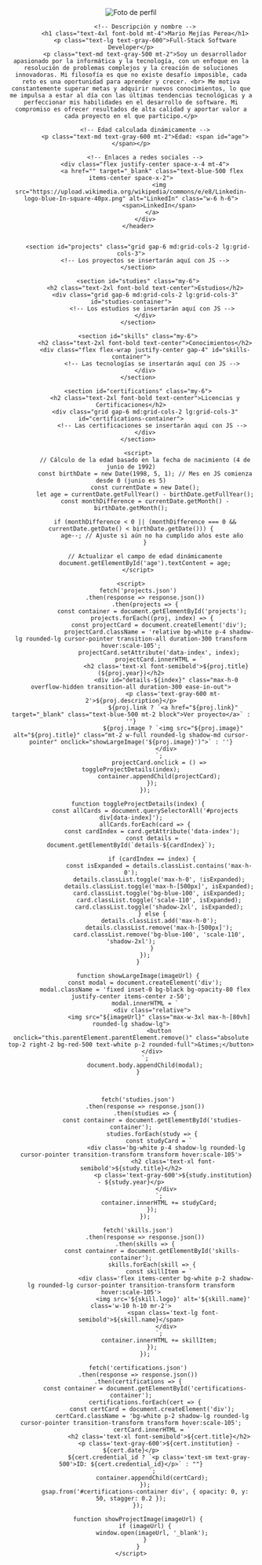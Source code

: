 <html lang="es">
<head>
    <meta charset="UTF-8">
    <meta name="viewport" content="width=device-width, initial-scale=1.0">
    <title>Mario Mejías Perea</title>
    <script src="https://cdn.tailwindcss.com"></script>
</head>
<body class="bg-gray-100 text-gray-900">
    <div class="container mx-auto p-6">
        <header class="text-center my-6">
            <!-- Foto de perfil -->
            <img src="img/foto.jpg" alt="Foto de perfil" class="w-32 h-32 rounded-full mx-auto">
            
            <!-- Descripción y nombre -->
            <h1 class="text-4xl font-bold mt-4">Mario Mejías Perea</h1>
            <p class="text-lg text-gray-600">Full-Stack Software Developer</p>
            <p class="text-md text-gray-500 mt-2">Soy un desarrollador apasionado por la informática y la tecnología, con un enfoque en la resolución de problemas complejos y la creación de soluciones innovadoras. Mi filosofía es que no existe desafío imposible, cada reto es una oportunidad para aprender y crecer. <br> Me motiva constantemente superar metas y adquirir nuevos conocimientos, lo que me impulsa a estar al día con las últimas tendencias tecnológicas y a perfeccionar mis habilidades en el desarrollo de software. Mi compromiso es ofrecer resultados de alta calidad y aportar valor a cada proyecto en el que participo.</p>
            
            <!-- Edad calculada dinámicamente -->
            <p class="text-md text-gray-600 mt-2">Edad: <span id="age"></span></p>
            
            <!-- Enlaces a redes sociales -->
            <div class="flex justify-center space-x-4 mt-4">
                <a href="" target="_blank" class="text-blue-500 flex items-center space-x-2">
                    <img src="https://upload.wikimedia.org/wikipedia/commons/e/e8/Linkedin-logo-blue-In-square-40px.png" alt="LinkedIn" class="w-6 h-6">
                    <span>LinkedIn</span>
                </a>
            </div>
        </header>
        
        
        <section id="projects" class="grid gap-6 md:grid-cols-2 lg:grid-cols-3">
            <!-- Los proyectos se insertarán aquí con JS -->
        </section>
        
        <section id="studies" class="my-6">
            <h2 class="text-2xl font-bold text-center">Estudios</h2>
            <div class="grid gap-6 md:grid-cols-2 lg:grid-cols-3" id="studies-container">
                <!-- Los estudios se insertarán aquí con JS -->
            </div>
        </section>

        <section id="skills" class="my-6">
            <h2 class="text-2xl font-bold text-center">Conocimientos</h2>
            <div class="flex flex-wrap justify-center gap-4" id="skills-container">
                <!-- Las tecnologías se insertarán aquí con JS -->
            </div>
        </section>

        <section id="certifications" class="my-6">
            <h2 class="text-2xl font-bold text-center">Licencias y Certificaciones</h2>
            <div class="grid gap-6 md:grid-cols-2 lg:grid-cols-3" id="certifications-container">
                <!-- Las certificaciones se insertarán aquí con JS -->
            </div>
        </section>

        <script>
            // Cálculo de la edad basado en la fecha de nacimiento (4 de junio de 1992)
            const birthDate = new Date(1998, 5, 1); // Mes en JS comienza desde 0 (junio es 5)
            const currentDate = new Date();
            let age = currentDate.getFullYear() - birthDate.getFullYear();
            const monthDifference = currentDate.getMonth() - birthDate.getMonth();
        
            if (monthDifference < 0 || (monthDifference === 0 && currentDate.getDate() < birthDate.getDate())) {
                age--; // Ajuste si aún no ha cumplido años este año
            }
        
            // Actualizar el campo de edad dinámicamente
            document.getElementById('age').textContent = age;
        </script>

    <script>
        fetch('projects.json')
            .then(response => response.json())
            .then(projects => {
                const container = document.getElementById('projects');
                projects.forEach((proj, index) => {
                    const projectCard = document.createElement('div');
                    projectCard.className = 'relative bg-white p-4 shadow-lg rounded-lg cursor-pointer transition-all duration-300 transform hover:scale-105';
                    projectCard.setAttribute('data-index', index);
                    projectCard.innerHTML = `
                        <h2 class='text-xl font-semibold'>${proj.title} (${proj.year})</h2>
                        <div id="details-${index}" class="max-h-0 overflow-hidden transition-all duration-300 ease-in-out">
                            <p class='text-gray-600 mt-2'>${proj.description}</p>
                            ${proj.link ? `<a href="${proj.link}" target="_blank" class="text-blue-500 mt-2 block">Ver proyecto</a>` : ''}
                            ${proj.image ? `<img src="${proj.image}" alt="${proj.title}" class="mt-2 w-full rounded-lg shadow-md cursor-pointer" onclick="showLargeImage('${proj.image}')">` : ''}
                        </div>
                    `;
                    projectCard.onclick = () => toggleProjectDetails(index);
                    container.appendChild(projectCard);
                });
            });

        function toggleProjectDetails(index) {
            const allCards = document.querySelectorAll('#projects div[data-index]');
            allCards.forEach(card => {
                const cardIndex = card.getAttribute('data-index');
                const details = document.getElementById(`details-${cardIndex}`);

                if (cardIndex == index) {
                    const isExpanded = details.classList.contains('max-h-0');
                    details.classList.toggle('max-h-0', !isExpanded);
                    details.classList.toggle('max-h-[500px]', isExpanded);
                    card.classList.toggle('bg-blue-100', isExpanded);
                    card.classList.toggle('scale-110', isExpanded);
                    card.classList.toggle('shadow-2xl', isExpanded);
                } else {
                    details.classList.add('max-h-0');
                    details.classList.remove('max-h-[500px]');
                    card.classList.remove('bg-blue-100', 'scale-110', 'shadow-2xl');
                }
            });
        }

        function showLargeImage(imageUrl) {
            const modal = document.createElement('div');
            modal.className = 'fixed inset-0 bg-black bg-opacity-80 flex justify-center items-center z-50';
            modal.innerHTML = `
                <div class="relative">
                    <img src="${imageUrl}" class="max-w-3xl max-h-[80vh] rounded-lg shadow-lg">
                    <button onclick="this.parentElement.parentElement.remove()" class="absolute top-2 right-2 bg-red-500 text-white p-2 rounded-full">&times;</button>
                </div>
            `;
            document.body.appendChild(modal);
        }



        fetch('studies.json')
            .then(response => response.json())
            .then(studies => {
                const container = document.getElementById('studies-container');
                studies.forEach(study => {
                    const studyCard = `
                        <div class='bg-white p-4 shadow-lg rounded-lg cursor-pointer transition-transform transform hover:scale-105'>
                            <h2 class='text-xl font-semibold'>${study.title}</h2>
                            <p class='text-gray-600'>${study.institution} - ${study.year}</p>
                        </div>
                    `;
                    container.innerHTML += studyCard;
                });
            });

        fetch('skills.json')
            .then(response => response.json())
            .then(skills => {
                const container = document.getElementById('skills-container');
                skills.forEach(skill => {
                    const skillItem = `
                        <div class='flex items-center bg-white p-2 shadow-lg rounded-lg cursor-pointer transition-transform transform hover:scale-105'>
                            <img src='${skill.logo}' alt='${skill.name}' class='w-10 h-10 mr-2'>
                            <span class='text-lg font-semibold'>${skill.name}</span>
                        </div>
                    `;
                    container.innerHTML += skillItem;
                });
            });
        
        fetch('certifications.json')
        .then(response => response.json())
        .then(certifications => {
            const container = document.getElementById('certifications-container');
            certifications.forEach(cert => {
                const certCard = document.createElement('div');
                certCard.className = 'bg-white p-2 shadow-lg rounded-lg cursor-pointer transition-transform transform hover:scale-105';
                certCard.innerHTML = `
                    <h2 class='text-xl font-semibold'>${cert.title}</h2>
                    <p class='text-gray-600'>${cert.institution} - ${cert.date}</p>
                    ${cert.credential_id ? `<p class='text-sm text-gray-500'>ID: ${cert.credential_id}</p>` : ""}
                `;
                container.appendChild(certCard);
            });
            gsap.from('#certifications-container div', { opacity: 0, y: 50, stagger: 0.2 });
        });

        function showProjectImage(imageUrl) {
            if (imageUrl) {
                window.open(imageUrl, '_blank');
            }
        }
    </script>
</body>
</html>
